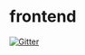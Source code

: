 # frontend

[![Gitter](https://badges.gitter.im/Join%20Chat.svg)](https://gitter.im/openprocurement/frontend?utm_source=badge&utm_medium=badge&utm_campaign=pr-badge&utm_content=badge)
